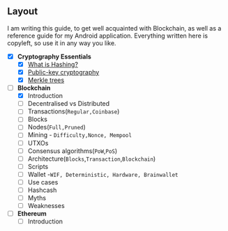 ## Layout

I am writing this guide, to get well acquainted with Blockchain, as well as a reference guide for my Android application. Everything written here is copyleft, so use it in any way you like.

* [x] **Cryptography Essentials**
  * [x] [What is Hashing?](/cryptography/what-is-hashing.md)
  * [x] [Public-key cryptography](/cryptography/public-key-cryptography.md)
  * [x] [Merkle trees](/cryptography/merkle-trees.md)
 
* [ ] **Blockchain**
  * [x] Introduction
  * [ ] Decentralised vs Distributed
  * [ ] Transactions\(```Regular,Coinbase```\)
  * [ ] Blocks
  * [ ] Nodes\(```Full,Pruned```\)
  * [ ] Mining - ```Difficulty,Nonce, Mempool```
  * [ ] UTXOs
  * [ ] Consensus algorithms\(```PoW```,```PoS```\)
  * [ ] Architecture\(```Blocks```,```Transaction```,```Blockchain```\)
  * [ ] Scripts
  * [ ] Wallet -```WIF, Deterministic, Hardware, Brainwallet```
  * [ ] Use cases
  * [ ] Hashcash
  * [ ] Myths
  * [ ] Weaknesses
  
* [ ] **Ethereum**
  * [ ] Introduction
